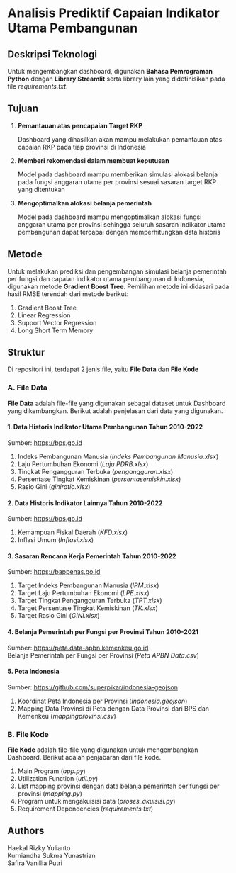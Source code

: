 # Analisis Prediktif Capaian Indikator Utama Pembangunan

## Deskripsi Teknologi
Untuk mengembangkan dashboard, digunakan **Bahasa Pemrograman Python** dengan **Library Streamlit** serta library lain yang didefinisikan pada file *requirements.txt*. 

## Tujuan
1. **Pemantauan atas pencapaian Target RKP**

    Dashboard yang dihasilkan akan mampu melakukan pemantauan atas capaian RKP pada tiap provinsi di Indonesia

2. **Memberi rekomendasi dalam membuat keputusan**

    Model pada dashboard mampu memberikan simulasi alokasi belanja pada fungsi anggaran utama per provinsi sesuai sasaran target RKP yang ditentukan

3. **Mengoptimalkan alokasi belanja pemerintah**

    Model pada dashboard mampu mengoptimalkan alokasi fungsi anggaran utama per provinsi sehingga seluruh sasaran indikator utama pembangunan dapat tercapai dengan memperhitungkan data historis

## Metode
Untuk melakukan prediksi dan pengembangan simulasi belanja pemerintah per fungsi dan capaian indikator utama pembangunan di Indonesia, digunakan metode **Gradient Boost Tree**. Pemilihan metode ini didasari pada hasil RMSE terendah dari metode berikut:
1. Gradient Boost Tree
2. Linear Regression
3. Support Vector Regression
4. Long Short Term Memory

## Struktur
Di repositori ini, terdapat 2 jenis file, yaitu **File Data** dan **File Kode**

### A. File Data
**File Data** adalah file-file yang digunakan sebagai dataset untuk Dashboard yang dikembangkan. Berikut adalah penjelasan dari data yang digunakan.

#### 1. Data Historis Indikator Utama Pembangunan Tahun 2010-2022
Sumber: https://bps.go.id
1. Indeks Pembangunan Manusia (*Indeks Pembangunan Manusia.xlsx*)
2. Laju Pertumbuhan Ekonomi (*Laju PDRB.xlsx*)
3. Tingkat Pengangguran Terbuka (*pengangguran.xlsx*)
4. Persentase Tingkat Kemiskinan (*persentasemiskin.xlsx*)
5. Rasio Gini (*giniratio.xlsx*)

#### 2. Data Historis Indikator Lainnya Tahun 2010-2022
Sumber: https://bps.go.id
1. Kemampuan Fiskal Daerah (*KFD.xlsx*)
2. Inflasi Umum (*Inflasi.xlsx*)

#### 3. Sasaran Rencana Kerja Pemerintah Tahun 2010-2022
Sumber: https://bappenas.go.id
1. Target Indeks Pembangunan Manusia (*IPM.xlsx*)
2. Target Laju Pertumbuhan Ekonomi (*LPE.xlsx*)
3. Target Tingkat Pengangguran Terbuka (*TPT.xlsx*)
4. Target Persentase Tingkat Kemiskinan (*TK.xlsx*)
5. Target Rasio Gini (*GINI.xlsx*)

#### 4. Belanja Pemerintah per Fungsi per Provinsi Tahun 2010-2021
Sumber: https://peta.data-apbn.kemenkeu.go.id  
Belanja Pemerintah per Fungsi per Provinsi (*Peta APBN Data.csv*)

#### 5. Peta Indonesia
Sumber: https://github.com/superpikar/indonesia-geojson
1. Koordinat Peta Indonesia per Provinsi (*indonesia.geojson*)
2. Mapping Data Provinsi di Peta dengan Data Provinsi dari BPS dan Kemenkeu (*mappingprovinsi.csv*)

### B. File Kode
**File Kode** adalah file-file yang digunakan untuk mengembangkan Dashboard. Berikut adalah penjabaran dari file kode.
1. Main Program (*app.py*)
2. Utilization Function (*util.py*)
3. List mapping provinsi dengan data belanja pemerintah per fungsi per provinsi (*mapping.py*)
4. Program untuk mengakuisisi data (*proses_akuisisi.py*)
5. Requirement Dependencies (*requirements.txt*)

## Authors
Haekal Rizky Yulianto  
Kurniandha Sukma Yunastrian  
Safira Vanillia Putri
